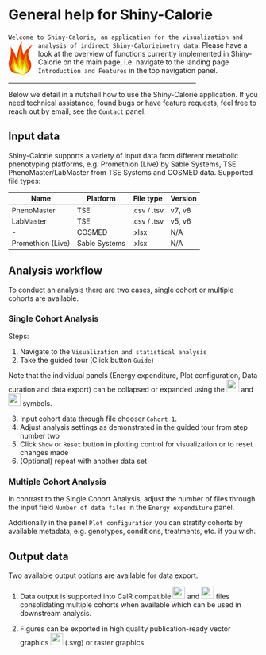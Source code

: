 # General help for Shiny-Calorie

`Welcome to Shiny-Calorie, an application for the visualization and analysis of indirect Shiny-Calorieimetry data`.
<img src="../www/logo_shiny.svg" align="left" width="50" height="70" style="padding-right: 10px">
Please have a look at the overview of functions currently implemented in Shiny-Calorie on the main page,
i.e. navigate to the landing page `Introduction and Features` in the top navigation panel.
<br clear="left"/>
<hr style="width: 75%;"/>

Below we detail in a nutshell how to use the Shiny-Calorie application. If you need technical
assistance, found bugs or have feature requests, feel free to reach out by email,
see the `Contact` panel.

## Input data

Shiny-Calorie supports a variety of input data from different metabolic phenotyping platforms, 
e.g. Promethion (Live) by Sable Systems,
TSE PhenoMaster/LabMaster from TSE Systems and COSMED data. Supported file types:

| Name | Platform | File type | Version |
| ----------------------------- | ------------- | ----------- | ------- |
| PhenoMaster                   | TSE           | .csv / .tsv | v7, v8  |
| LabMaster                     | TSE           | .csv / .tsv | v5, v6  |
| -                             | COSMED        | .xlsx       | N/A     |
| Promethion (Live)             | Sable Systems | .xlsx       | N/A     |


## Analysis workflow
To conduct an analysis there are two cases, single cohort or multiple cohorts are available.

### Single Cohort Analysis
Steps:
1. Navigate to the `Visualization and statistical analysis`
2. Take the guided tour (Click button `Guide`)

Note that the individual panels (Energy expenditure, Plot configuration, Data curation and data export) 
can be collapsed or expanded using the 
<img src="https://raw.githubusercontent.com/FortAwesome/Font-Awesome/6.x/svgs/regular/square-minus.svg" width="25" height="25">
and 
<img src="https://raw.githubusercontent.com/FortAwesome/Font-Awesome/6.x/svgs/regular/square-plus.svg" width="25" height="25">
symbols.

3. Input cohort data through file chooser `Cohort 1`.
4. Adjust analysis settings as demonstrated in the guided tour from step number two
5. Click `Show` or `Reset` button in plotting control for visualization or to reset changes made
6. (Optional) repeat with another data set

### Multiple Cohort Analysis

In contrast to the Single Cohort Analysis, adjust the number of files through the
input field `Number of data files` in the `Energy expenditure` panel. 

Additionally in the panel `Plot configuration` you can stratify cohorts by available
metadata, e.g. genotypes, conditions, treatments, etc. if you wish. 

## Output data

Two available output options are available for data export.

1. Data output is supported into CalR compatible <img src="https://raw.githubusercontent.com/FortAwesome/Font-Awesome/6.x/svgs/solid/file-csv.svg" width="25" height="25"> and  <img src="https://raw.githubusercontent.com/FortAwesome/Font-Awesome/6.x/svgs/regular/file-excel.svg" width="25" height="25"> files consolidating multiple cohorts when available which can be used in downstream analysis.

2. Figures can be exported in high quality publication-ready vector graphics  <img src="https://raw.githubusercontent.com/FortAwesome/Font-Awesome/6.x/svgs/solid/vector-square.svg" width="25" height="25"> (.svg) or raster graphics.
